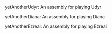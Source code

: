 yetAnotherUdyr:
An assembly for playing Udyr

yetAnotherDiana:
An assembly for playing Diana

yetAnotherEzreal:
An assembly for playing Ezreal
